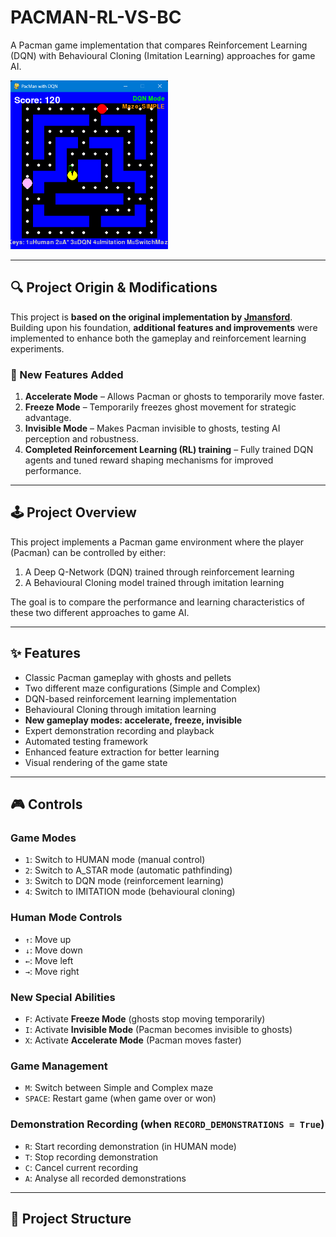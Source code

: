 # PACMAN-RL-VS-BC

A Pacman game implementation that compares Reinforcement Learning (DQN) with Behavioural Cloning (Imitation Learning) approaches for game AI.

<img src="images/gameplay.png" alt="Game Screenshot" style="width:50%;">

---

## 🔍 Project Origin & Modifications

This project is **based on the original implementation by [Jmansford](https://github.com/jmansford)**.  
Building upon his foundation, **additional features and improvements** were implemented to enhance both the gameplay and reinforcement learning experiments.

### 🧠 New Features Added
1. **Accelerate Mode** – Allows Pacman or ghosts to temporarily move faster.  
2. **Freeze Mode** – Temporarily freezes ghost movement for strategic advantage.  
3. **Invisible Mode** – Makes Pacman invisible to ghosts, testing AI perception and robustness.  
4. **Completed Reinforcement Learning (RL) training** – Fully trained DQN agents and tuned reward shaping mechanisms for improved performance.

---

## 🕹️ Project Overview

This project implements a Pacman game environment where the player (Pacman) can be controlled by either:
1. A Deep Q-Network (DQN) trained through reinforcement learning
2. A Behavioural Cloning model trained through imitation learning

The goal is to compare the performance and learning characteristics of these two different approaches to game AI.

---

## ✨ Features

- Classic Pacman gameplay with ghosts and pellets  
- Two different maze configurations (Simple and Complex)  
- DQN-based reinforcement learning implementation  
- Behavioural Cloning through imitation learning  
- **New gameplay modes: accelerate, freeze, invisible**  
- Expert demonstration recording and playback  
- Automated testing framework  
- Enhanced feature extraction for better learning  
- Visual rendering of the game state

---

## 🎮 Controls

### Game Modes
- `1`: Switch to HUMAN mode (manual control)
- `2`: Switch to A_STAR mode (automatic pathfinding)
- `3`: Switch to DQN mode (reinforcement learning)
- `4`: Switch to IMITATION mode (behavioural cloning)

### Human Mode Controls
- `↑`: Move up  
- `↓`: Move down  
- `←`: Move left  
- `→`: Move right

### New Special Abilities
- `F`: Activate **Freeze Mode** (ghosts stop moving temporarily)  
- `I`: Activate **Invisible Mode** (Pacman becomes invisible to ghosts)  
- `X`: Activate **Accelerate Mode** (Pacman moves faster)

### Game Management
- `M`: Switch between Simple and Complex maze  
- `SPACE`: Restart game (when game over or won)

### Demonstration Recording (when `RECORD_DEMONSTRATIONS = True`)
- `R`: Start recording demonstration (in HUMAN mode)
- `T`: Stop recording demonstration
- `C`: Cancel current recording
- `A`: Analyse all recorded demonstrations

---

## 🧩 Project Structure

